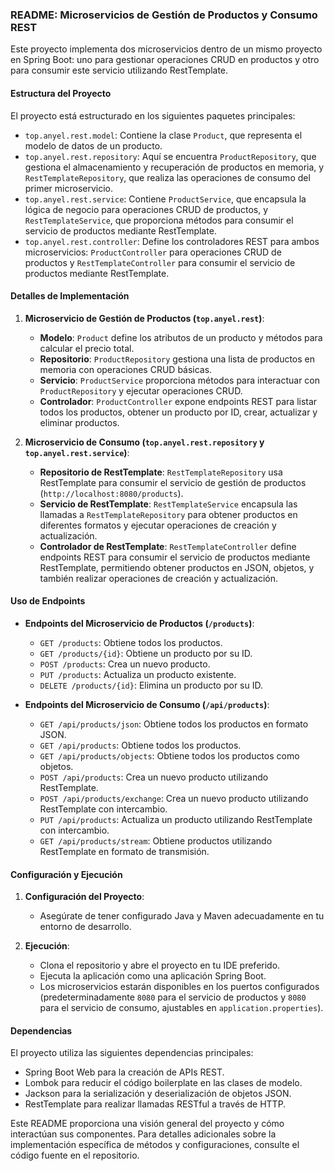 ### README: Microservicios de Gestión de Productos y Consumo REST

Este proyecto implementa dos microservicios dentro de un mismo proyecto en Spring Boot: uno para gestionar operaciones CRUD en productos y otro para consumir este servicio utilizando RestTemplate.

#### Estructura del Proyecto

El proyecto está estructurado en los siguientes paquetes principales:

- `top.anyel.rest.model`: Contiene la clase `Product`, que representa el modelo de datos de un producto.
- `top.anyel.rest.repository`: Aquí se encuentra `ProductRepository`, que gestiona el almacenamiento y recuperación de productos en memoria, y `RestTemplateRepository`, que realiza las operaciones de consumo del primer microservicio.
- `top.anyel.rest.service`: Contiene `ProductService`, que encapsula la lógica de negocio para operaciones CRUD de productos, y `RestTemplateService`, que proporciona métodos para consumir el servicio de productos mediante RestTemplate.
- `top.anyel.rest.controller`: Define los controladores REST para ambos microservicios: `ProductController` para operaciones CRUD de productos y `RestTemplateController` para consumir el servicio de productos mediante RestTemplate.

#### Detalles de Implementación

1. **Microservicio de Gestión de Productos (`top.anyel.rest`)**:
    - **Modelo**: `Product` define los atributos de un producto y métodos para calcular el precio total.
    - **Repositorio**: `ProductRepository` gestiona una lista de productos en memoria con operaciones CRUD básicas.
    - **Servicio**: `ProductService` proporciona métodos para interactuar con `ProductRepository` y ejecutar operaciones CRUD.
    - **Controlador**: `ProductController` expone endpoints REST para listar todos los productos, obtener un producto por ID, crear, actualizar y eliminar productos.

2. **Microservicio de Consumo (`top.anyel.rest.repository` y `top.anyel.rest.service`)**:
    - **Repositorio de RestTemplate**: `RestTemplateRepository` usa RestTemplate para consumir el servicio de gestión de productos (`http://localhost:8080/products`).
    - **Servicio de RestTemplate**: `RestTemplateService` encapsula las llamadas a `RestTemplateRepository` para obtener productos en diferentes formatos y ejecutar operaciones de creación y actualización.
    - **Controlador de RestTemplate**: `RestTemplateController` define endpoints REST para consumir el servicio de productos mediante RestTemplate, permitiendo obtener productos en JSON, objetos, y también realizar operaciones de creación y actualización.

#### Uso de Endpoints

- **Endpoints del Microservicio de Productos (`/products`)**:
    - `GET /products`: Obtiene todos los productos.
    - `GET /products/{id}`: Obtiene un producto por su ID.
    - `POST /products`: Crea un nuevo producto.
    - `PUT /products`: Actualiza un producto existente.
    - `DELETE /products/{id}`: Elimina un producto por su ID.

- **Endpoints del Microservicio de Consumo (`/api/products`)**:
    - `GET /api/products/json`: Obtiene todos los productos en formato JSON.
    - `GET /api/products`: Obtiene todos los productos.
    - `GET /api/products/objects`: Obtiene todos los productos como objetos.
    - `POST /api/products`: Crea un nuevo producto utilizando RestTemplate.
    - `POST /api/products/exchange`: Crea un nuevo producto utilizando RestTemplate con intercambio.
    - `PUT /api/products`: Actualiza un producto utilizando RestTemplate con intercambio.
    - `GET /api/products/stream`: Obtiene productos utilizando RestTemplate en formato de transmisión.

#### Configuración y Ejecución

1. **Configuración del Proyecto**:
    - Asegúrate de tener configurado Java y Maven adecuadamente en tu entorno de desarrollo.

2. **Ejecución**:
    - Clona el repositorio y abre el proyecto en tu IDE preferido.
    - Ejecuta la aplicación como una aplicación Spring Boot.
    - Los microservicios estarán disponibles en los puertos configurados (predeterminadamente `8080` para el servicio de productos y `8080` para el servicio de consumo, ajustables en `application.properties`).

#### Dependencias

El proyecto utiliza las siguientes dependencias principales:
- Spring Boot Web para la creación de APIs REST.
- Lombok para reducir el código boilerplate en las clases de modelo.
- Jackson para la serialización y deserialización de objetos JSON.
- RestTemplate para realizar llamadas RESTful a través de HTTP.

Este README proporciona una visión general del proyecto y cómo interactúan sus componentes. Para detalles adicionales sobre la implementación específica de métodos y configuraciones, consulte el código fuente en el repositorio.
